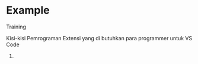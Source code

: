 # Example
Training

Kisi-kisi Pemrograman
Extensi yang di butuhkan para programmer untuk VS Code

1. 
